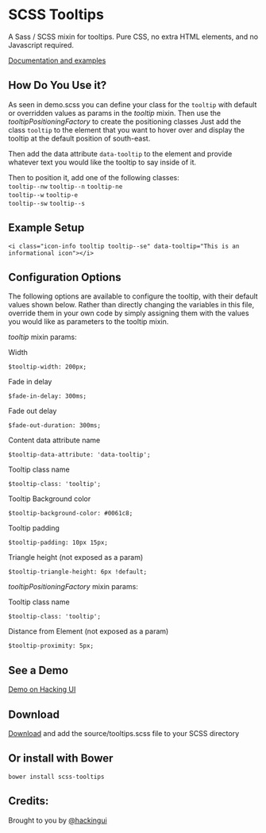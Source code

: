 SCSS Tooltips
===========

A Sass / SCSS mixin for tooltips. Pure CSS, no extra HTML elements, and no Javascript required. 

[Documentation and examples](http://hackingui.com/front-end/scss-tooltips/)

How Do You Use it?
-----------
As seen in demo.scss you can define your class for the `tooltip` with default or overridden values as params in the *tooltip* mixin.
Then use the *tooltipPositioningFactory* to create the positioning classes 
Just add the class `tooltip` to the element that you want to hover over and display the tooltip at the default position of south-east.

Then add the data attribute `data-tooltip` to the element and provide whatever text you would like the tooltip to say inside of it.

Then to position it, add one of the following classes:<br>
`tooltip--nw` `tooltip--n` `tooltip-ne`<br>
`tooltip--w`               `tooltip-e`<br>
`tooltip--sw` `tooltip--s`<br>

Example Setup
-----------
```
<i class="icon-info tooltip tooltip--se" data-tooltip="This is an informational icon"></i>
```

Configuration Options
-----------
The following options are available to configure the tooltip, with their default values shown below. Rather than directly changing the variables in this file, override them in your own code by simply assigning them with the values you would like as parameters to the tooltip mixin.

*tooltip* mixin params:

Width
```
$tooltip-width: 200px;
```
Fade in delay
```
$fade-in-delay: 300ms;
```
Fade out delay
```
$fade-out-duration: 300ms;
```
Content data attribute name
```
$tooltip-data-attribute: 'data-tooltip';
```
Tooltip class name
```
$tooltip-class: 'tooltip';
```
Tooltip Background color
```
$tooltip-background-color: #0061c8;
```
Tooltip padding
```
$tooltip-padding: 10px 15px;
```

Triangle height (not exposed as a param)
```
$tooltip-triangle-height: 6px !default;
```

*tooltipPositioningFactory* mixin params:

Tooltip class name
```
$tooltip-class: 'tooltip';
```

Distance from Element (not exposed as a param)
```
$tooltip-proximity: 5px;
```

See a Demo
-----------
[Demo on Hacking UI](http://hackingui.com/front-end/scss-tooltips/)


Download
-----------
[Download](http://hackingui.com/front-end/scss-tooltips/) and add the source/tooltips.scss file to your SCSS directory 

Or install with Bower
-----------
`bower install scss-tooltips`


Credits:
-----------
Brought to you by [@hackingui](http://twitter.com/hackingui)
